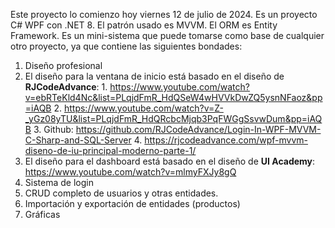 Este proyecto lo comienzo hoy viernes 12 de julio de 2024.
Es un proyecto C# WPF con .NET 8. El patrón usado es MVVM. El ORM es Entity Framework.
Es un mini-sistema que puede tomarse como base de cualquier otro proyecto, ya que contiene las siguientes bondades:

1. Diseño profesional
  1. El diseño para la ventana de inicio está basado en el diseño de **RJCodeAdvance**:
    1. https://www.youtube.com/watch?v=ebRTeKld4Nc&list=PLqjdFmR_HdQSeW4wHVVkDwZQ5ysnNFaoz&pp=iAQB
    2. https://www.youtube.com/watch?v=Z-_yGz08yTU&list=PLqjdFmR_HdQRcbcMjqb3PqFWGgSsvwDum&pp=iAQB
    3. Github: https://github.com/RJCodeAdvance/Login-In-WPF-MVVM-C-Sharp-and-SQL-Server
    4. https://rjcodeadvance.com/wpf-mvvm-diseno-de-iu-principal-moderno-parte-1/
  2. El diseño para el dashboard está basado en el diseño de **UI Academy**: https://www.youtube.com/watch?v=mlmyFXJy8gQ
4. Sistema de login
5. CRUD completo de usuarios y otras entidades.
6. Importación y exportación de entidades (productos)
7. Gráficas
